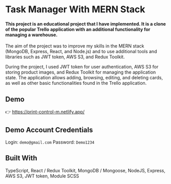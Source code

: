 # Task Manager With MERN Stack

#### This project is an educational project that I have implemented. It is a clone of the popular Trello application with an additional functionality for managing a warehouse.

The aim of the project was to improve my skills in the MERN stack (MongoDB, Express, React, and Node.js) and to use additional tools and libraries such as JWT token, AWS S3, and Redux Toolkit.

During the project, I used JWT token for user authentication, AWS S3 for storing product images, and Redux Toolkit for managing the application state. The application allows adding, browsing, editing, and deleting cards, as well as other basic functionalities found in the Trello application.

## Demo
👉  https://print-control-m.netlify.app/

## Demo Account Credentials
Login:  `demo@gmail.com`
Password:  `Demo1234` 

## Built With
TypeScript,
React / Redux Toolkit,
MongoDB / Mongoose,
NodeJS, Express,
AWS S3,
JWT token,
Module SCSS
